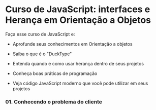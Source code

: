# Curso de JavaScript: interfaces e Herança em Orientação a Objetos

Faça esse curso de JavaScript e:

- Aprofunde seus conhecimentos em Orientação a objetos

- Saiba o que é o "DuckType"

- Entenda quando e como usar herança dentro de seus projetos

- Conheça boas práticas de programação

- Veja código JavaScript moderno que você pode utilizar em seus projetos 

### 01. Conhecendo o problema do cliente

